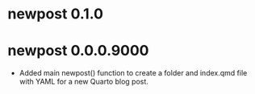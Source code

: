 # newpost 0.1.0

# newpost 0.0.0.9000

* Added main newpost() function to create a folder and index.qmd file with YAML for a new Quarto blog post.


